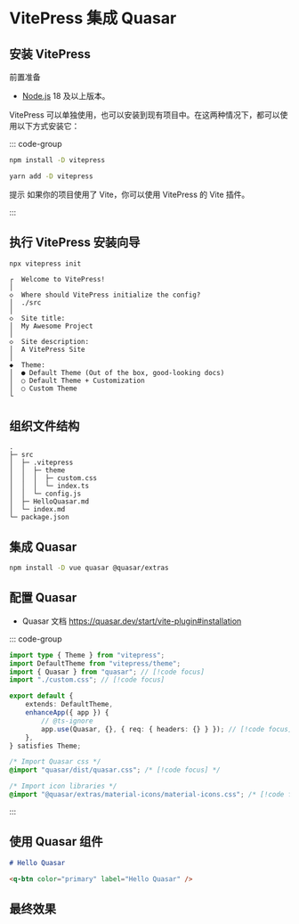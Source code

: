 # VitePress 集成 Quasar

## 安装 VitePress

前置准备

-   [Node.js](https://nodejs.org/en) 18 及以上版本。

VitePress 可以单独使用，也可以安装到现有项目中。在这两种情况下，都可以使用以下方式安装它：

::: code-group

```bash [npm]
npm install -D vitepress
```

```bash [yarn]
yarn add -D vitepress
```

<auto-dark />

<q-card class="mb-shadow">
<q-card-section>
    <q-card-title>提示</q-card-title>
    <q-card-main>
        如果你的项目使用了 Vite，你可以使用 VitePress 的 Vite 插件。
    </q-card-main>
</q-card-section>
</q-card>

:::

## 执行 VitePress 安装向导

```bash
npx vitepress init
```

```
┌  Welcome to VitePress!
│
◇  Where should VitePress initialize the config?
│  ./src
│
◇  Site title:
│  My Awesome Project
│
◇  Site description:
│  A VitePress Site
│
◆  Theme:
│  ● Default Theme (Out of the box, good-looking docs)
│  ○ Default Theme + Customization
│  ○ Custom Theme
└
```

## 组织文件结构

```
.
├─ src
│  ├─ .vitepress
│  │  ├─ theme
│  │  │  ├─ custom.css
│  │  │  └─ index.ts
│  │  └─ config.js
│  ├─ HelloQuasar.md
│  └─ index.md
└─ package.json
```

## 集成 Quasar

```bash
npm install -D vue quasar @quasar/extras
```

## 配置 Quasar

-   Quasar 文档 https://quasar.dev/start/vite-plugin#installation

::: code-group

```ts [.vitepress / theme / index.ts]
import type { Theme } from "vitepress";
import DefaultTheme from "vitepress/theme";
import { Quasar } from "quasar"; // [!code focus]
import "./custom.css"; // [!code focus]

export default {
    extends: DefaultTheme,
    enhanceApp({ app }) {
        // @ts-ignore
        app.use(Quasar, {}, { req: { headers: {} } }); // [!code focus]
    },
} satisfies Theme;
```

```css [.vitepress / theme / custom.css]
/* Import Quasar css */
@import "quasar/dist/quasar.css"; /* [!code focus] */

/* Import icon libraries */
@import "@quasar/extras/material-icons/material-icons.css"; /* [!code focus] */
```

:::

## 使用 Quasar 组件

```markdown
# Hello Quasar

<q-btn color="primary" label="Hello Quasar" />
```

## 最终效果

<q-btn color="primary" label="Hello Quasar" />
